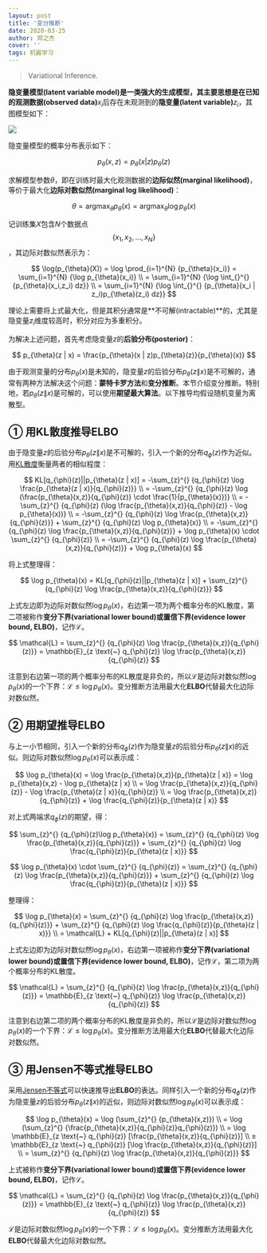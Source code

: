 ```yaml
---
layout: post
title: '变分推断'
date: 2020-03-25
author: 郑之杰
cover: ''
tags: 机器学习
---
```


> Variational Inference.

**隐变量模型(latent variable model)**是一类强大的生成模型，其主要思想是在已知的**观测数据(observed data)**$x_i$后存在未观测到的**隐变量(latent variable)**$z_i$，其图模型如下：

![](http://adamlineberry.ai/images/vae/graphical-model.png)

隐变量模型的概率分布表示如下：

$$ p_{\theta}(x,z) = p_{\theta}(x | z)p_{\theta}(z) $$

求解模型参数$\theta$，即在训练时最大化观测数据的**边际似然(marginal likelihood)**，等价于最大化**边际对数似然(marginal log likelihood)**：

$$ \theta = \mathop{\arg \max}_{\theta} p_{\theta}(x) = \mathop{\arg \max}_{\theta} \log p_{\theta}(x) $$

记训练集$X$包含$N$个数据点$$\{x_1,x_2,...,x_N\}$$，其边际对数似然表示为：

$$ \log(p_{\theta}(X)) = \log \prod_{i=1}^{N} {p_{\theta}(x_i)} = \sum_{i=1}^{N} {\log p_{\theta}(x_i)} \\ = \sum_{i=1}^{N} {\log \int_{}^{} {p_{\theta}(x_i,z_i) dz}} \\ = \sum_{i=1}^{N} {\log \int_{}^{} {p_{\theta}(x_i | z_i)p_{\theta}(z_i) dz}} $$

理论上需要将上式最大化，但是其积分通常是**不可解(intractable)**的，尤其是隐变量$z_i$维度较高时，积分对应为多重积分。

为解决上述问题，首先考虑隐变量$z$的**后验分布(posterior)**：

$$ p_{\theta}(z | x) = \frac{p_{\theta}(x | z)p_{\theta}(z)}{p_{\theta}(x)} $$

由于观测变量的分布$p_{\theta}(x)$是未知的，隐变量$z$的后验分布$p_{\theta}(z \| x)$是不可解的，通常有两种方法解决这个问题：**蒙特卡罗方法**和**变分推断**。本节介绍变分推断。特别地，若$p_{\theta}(z \| x)$是可解的，可以使用**期望最大算法**。以下推导均假设随机变量为离散型。

## ① 用KL散度推导ELBO
由于隐变量$z$的后验分布$p_{\theta}(z \| x)$是不可解的，引入一个新的分布$q_{\phi}(z)$作为近似。用[KL散度](https://0809zheng.github.io/2020/02/03/kld.html)衡量两者的相似程度：

$$ KL[q_{\phi}(z)||p_{\theta}(z | x)] = -\sum_{z}^{} {q_{\phi}(z) \log \frac{p_{\theta}(z | x)}{q_{\phi}(z)}} \\ = -\sum_{z}^{} {q_{\phi}(z) \log (\frac{p_{\theta}(x,z)}{q_{\phi}(z)} \cdot \frac{1}{p_{\theta}(x)})} \\ = -\sum_{z}^{} {q_{\phi}(z) (\log \frac{p_{\theta}(x,z)}{q_{\phi}(z)} - \log p_{\theta}(x))} \\ = -\sum_{z}^{} {q_{\phi}(z) \log \frac{p_{\theta}(x,z)}{q_{\phi}(z)}} + \sum_{z}^{} {q_{\phi}(z) \log p_{\theta}(x)} \\ = -\sum_{z}^{} {q_{\phi}(z) \log \frac{p_{\theta}(x,z)}{q_{\phi}(z)}} + \log p_{\theta}(x) \cdot \sum_{z}^{} {q_{\phi}(z)} \\ = -\sum_{z}^{} {q_{\phi}(z) \log \frac{p_{\theta}(x,z)}{q_{\phi}(z)}} + \log p_{\theta}(x) $$

将上式整理得：

$$ \log p_{\theta}(x) = KL[q_{\phi}(z)||p_{\theta}(z | x)] + \sum_{z}^{} {q_{\phi}(z) \log \frac{p_{\theta}(x,z)}{q_{\phi}(z)}} $$

上式左边即为边际对数似然$\log p_{\theta}(x)$，右边第一项为两个概率分布的KL散度，第二项被称作**变分下界(variational lower bound)**或**置信下界(evidence lower bound, ELBO)**，记作$\mathcal{L}$。

$$ \mathcal{L} = \sum_{z}^{} {q_{\phi}(z) \log \frac{p_{\theta}(x,z)}{q_{\phi}(z)}} = \mathbb{E}_{z \text{~} q_{\phi}(z)} \log \frac{p_{\theta}(x,z)}{q_{\phi}(z)} $$

注意到右边第一项的两个概率分布的KL散度是非负的，所以$\mathcal{L}$是边际对数似然$\log p_{\theta}(x)$的一个下界：$\mathcal{L} ≤ \log p_{\theta}(x)$。变分推断方法用最大化**ELBO**代替最大化边际对数似然。

## ② 用期望推导ELBO
与上一小节相同，引入一个新的分布$q_{\phi}(z)$作为隐变量$z$的后验分布$p_{\theta}(z \| x)$的近似。则边际对数似然$\log p_{\theta}(x)$可以表示成：

$$ \log p_{\theta}(x) = \log \frac{p_{\theta}(x,z)}{p_{\theta}(z | x)} = \log p_{\theta}(x,z) - \log p_{\theta}(z | x) \\ = \log \frac{p_{\theta}(x,z)}{q_{\phi}(z)} - \log \frac{p_{\theta}(z | x)}{q_{\phi}(z)} \\ = \log \frac{p_{\theta}(x,z)}{q_{\phi}(z)} + \log \frac{q_{\phi}(z)}{p_{\theta}(z | x)} $$

对上式两端求$q_{\phi}(z)$的期望，得：

$$ \sum_{z}^{} {q_{\phi}(z)\log p_{\theta}(x)} = \sum_{z}^{} {q_{\phi}(z) \log \frac{p_{\theta}(x,z)}{q_{\phi}(z)}} + \sum_{z}^{} {q_{\phi}(z) \log \frac{q_{\phi}(z)}{p_{\theta}(z | x)}} $$

$$ \log p_{\theta}(x) \cdot \sum_{z}^{} {q_{\phi}(z)} = \sum_{z}^{} {q_{\phi}(z) \log \frac{p_{\theta}(x,z)}{q_{\phi}(z)}} + \sum_{z}^{} {q_{\phi}(z) \log \frac{q_{\phi}(z)}{p_{\theta}(z | x)}} $$

整理得：

$$ \log p_{\theta}(x) = \sum_{z}^{} {q_{\phi}(z) \log \frac{p_{\theta}(x,z)}{q_{\phi}(z)}} + \sum_{z}^{} {q_{\phi}(z) \log \frac{q_{\phi}(z)}{p_{\theta}(z | x)}} \\ = \mathcal{L}  +  KL[q_{\phi}(z)||p_{\theta}(z | x)] $$

上式左边即为边际对数似然$\log p_{\theta}(x)$，右边第一项被称作**变分下界(variational lower bound)**或**置信下界(evidence lower bound, ELBO)**，记作$\mathcal{L}$，第二项为两个概率分布的KL散度。

$$ \mathcal{L} = \sum_{z}^{} {q_{\phi}(z) \log \frac{p_{\theta}(x,z)}{q_{\phi}(z)}} = \mathbb{E}_{z \text{~} q_{\phi}(z)} \log \frac{p_{\theta}(x,z)}{q_{\phi}(z)} $$

注意到右边第二项的两个概率分布的KL散度是非负的，所以$\mathcal{L}$是边际对数似然$\log p_{\theta}(x)$的一个下界：$\mathcal{L} ≤ \log p_{\theta}(x)$。变分推断方法用最大化**ELBO**代替最大化边际对数似然。

## ③ 用Jensen不等式推导ELBO
采用[Jensen不等式]()可以快速推导出**ELBO**的表达。同样引入一个新的分布$q_{\phi}(z)$作为隐变量$z$的后验分布$p_{\theta}(z \| x)$的近似，则边际对数似然$\log p_{\theta}(x)$可以表示成：

$$ \log p_{\theta}(x) = \log (\sum_{z}^{} {p_{\theta}(x,z)}) \\ = \log (\sum_{z}^{} {\frac{p_{\theta}(x,z)}{q_{\phi}(z)}q_{\phi}(z)}) \\ = \log \mathbb{E}_{z \text{~} q_{\phi}(z)} [\frac{p_{\theta}(x,z)}{q_{\phi}(z)}] \\ ≥ \mathbb{E}_{z \text{~} q_{\phi}(z)} [\log \frac{p_{\theta}(x,z)}{q_{\phi}(z)}] \\ = \sum_{z}^{} {q_{\phi}(z) \log \frac{p_{\theta}(x,z)}{q_{\phi}(z)}} $$

上式被称作**变分下界(variational lower bound)**或**置信下界(evidence lower bound, ELBO)**，记作$\mathcal{L}$。

$$ \mathcal{L} = \sum_{z}^{} {q_{\phi}(z) \log \frac{p_{\theta}(x,z)}{q_{\phi}(z)}} = \mathbb{E}_{z \text{~} q_{\phi}(z)} \log \frac{p_{\theta}(x,z)}{q_{\phi}(z)} $$

$\mathcal{L}$是边际对数似然$\log p_{\theta}(x)$的一个下界：$\mathcal{L} ≤ \log p_{\theta}(x)$。变分推断方法用最大化**ELBO**代替最大化边际对数似然。
